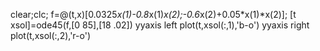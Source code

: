 clear;clc;
f=@(t,x)[0.0325*x(1)-0.8*x(1)*x(2);-0.6*x(2)+0.05*x(1)*x(2)];
[t xsol]=ode45(f,[0 85],[18 .02])
yyaxis left
plot(t,xsol(:,1),'b-o')
yyaxis right
plot(t,xsol(:,2),'r-o')
